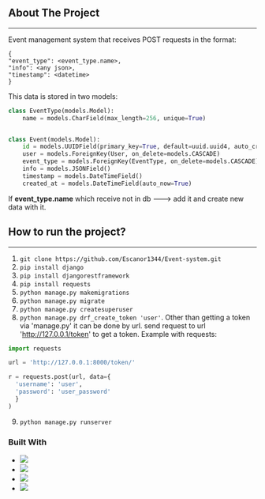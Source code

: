 ## About The Project
___

Event management system that receives POST requests in the format:
``` commandline
{
"event_type": <event_type.name>,
"info": <any json>,
"timestamp": <datetime>
}
```

This data is stored in two models:
``` python
class EventType(models.Model):
    name = models.CharField(max_length=256, unique=True)


class Event(models.Model):
    id = models.UUIDField(primary_key=True, default=uuid.uuid4, auto_created=True, editable=False)
    user = models.ForeignKey(User, on_delete=models.CASCADE)
    event_type = models.ForeignKey(EventType, on_delete=models.CASCADE)
    info = models.JSONField()
    timestamp = models.DateTimeField()
    created_at = models.DateTimeField(auto_now=True)
```
If **event_type.name** which receive not in db ---> add it and create new data
with it.
## How to run the project?
___

1. ``` git clone https://github.com/Escanor1344/Event-system.git ```
2. ``` pip install django ```
3. ``` pip install djangorestframework ```
4. ``` pip install requests ```
5. ``` python manage.py makemigrations ```
6. ``` python manage.py migrate ```
7. ``` python manage.py createsuperuser ```
8. ``` python manage.py drf_create_token 'user' ```.
Other than getting a token via 'manage.py' it can be done by url. send request to url 'http://127.0.0.1/token'
to get a token. 
Example with requests:
```python
import requests

url = 'http://127.0.0.1:8000/token/'

r = requests.post(url, data={
  'username': 'user',
  'password': 'user_password'
  }
)
```

9. ``` python manage.py runserver ```


### Built With
+ <img src="https://img.shields.io/badge/Python-black?style=for-the-badge&logo=Python"/>
+ <img src="https://img.shields.io/badge/Django-black?style=for-the-badge&logo=Django&logoColor=green"/>
+ <img src="https://img.shields.io/badge/Django REST Framework-black?style=for-the-badge&logo=Django&logoColor=red"/>
+ <img src="https://img.shields.io/badge/SQLite-black?style=for-the-badge&logo=SQLite&logoColor=grey"/>